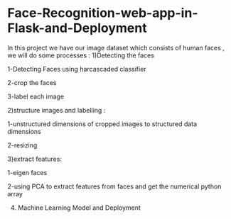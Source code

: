 # Face-Recognition-web-app-in-Flask-and-Deployment


In this project we have our image dataset which consists of human faces , we will do
some processes :
1)Detecting the faces

1-Detecting Faces using harcascaded classifier

2-crop the faces

3-label each image

2)structure images and labelling :

1-unstructured dimensions of cropped images to structured data dimensions

2-resizing

3)extract features:

1-eigen faces

2-using PCA to extract features from faces and get the numerical python array

4) Machine Learning Model and Deployment
